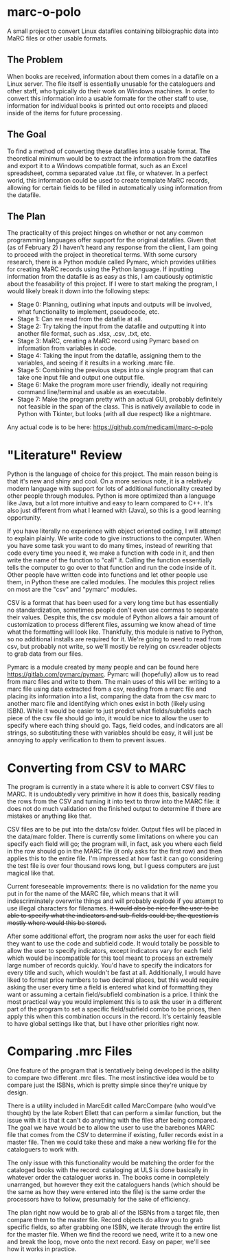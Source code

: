 # marc-o-polo
A small project to convert Linux datafiles containing bilbiographic data into MaRC files or other usable formats.

## The Problem
When books are received, information about them comes in a datafile on a Linux server. The file itself is essentially unusable for the cataloguers and other staff, who typically do their work on Windows machines. In order to convert this information into a usable formate for the other staff to use, information for individual books is printed out onto receipts and placed inside of the items for future processing.

## The Goal
To find a method of converting these datafiles into a usable format. The theoretical minimum would be to extract the information from the datafiles and export it to a Windows compatible format, such as an Excel spreadsheet, comma separated value .txt file, or whatever. In a perfect world, this information could be used to create template MaRC records, allowing for certain fields to be filled in automatically using information from the datafile.

## The Plan
The practicality of this project hinges on whether or not any common programming languages offer support for the original datafiles. Given that (as of February 2) I haven't heard any response from the client, I am going to proceed with the project in theoretical terms. With some cursory research, there is a Python module called Pymarc, which provides utilities for creating MaRC records using the Python language. If inputting information from the datafile is as easy as this, I am cautiously optimistic about the feasability of this project. If I were to start making the program, I would likely break it down into the following steps:

* Stage 0: Planning, outlining what inputs and outputs will be involved, what functionality to implement, pseudocode, etc.
* Stage 1: Can we read from the datafile at all.
* Stage 2: Try taking the input from the datafile and outputting it into another file format, such as .xlsx, .csv, .txt, etc.
* Stage 3: MaRC, creating a MaRC record using Pymarc based on information from variables in code.
* Stage 4: Taking the input from the datafile, assigning them to the variables, and seeing if it results in a working .marc file.
* Stage 5: Combining the previous steps into a single program that can take one input file and output one output file.
* Stage 6: Make the program more user friendly, ideally not requiring command line/terminal and usable as an executable.
* Stage 7: Make the program pretty with an actual GUI, probably definitely not feasible in the span of the class. This is natively available to code in Python with Tkinter, but looks (with all due respect) like a nightmare.

Any actual code is to be here: https://github.com/medicami/marc-o-polo

# "Literature" Review
Python is the language of choice for this project. The main reason being is that it's new and shiny and cool. On a more serious note, it is a relatively modern language with support for lots of additional functionality created by other people through modules. Python is more optimized than a language like Java, but a lot more intuitive and easy to learn compared to C++. It's also just different from what I learned with (Java), so this is a good learning opportunity.

If you have literally no experience with object oriented coding, I will attempt to explain plainly. We write code to give instructions to the computer. When you have some task you want to do many times, instead of rewriting that code every time you need it, we make a function with code in it, and then write the name of the function to "call" it. Calling the function essentially tells the computer to go over to that function and run the code inside of it. Other people have written code into functions and let other people use them, in Python these are called modules. The modules this project relies on most are the "csv" and "pymarc" modules.

CSV is a format that has been used for a very long time but has essentially no standardization, sometimes people don't even use commas to separate their values. Despite this, the csv module of Python allows a fair amount of customization to process different files, assuming we know ahead of time what the formatting will look like. Thankfully, this module is native to Python, so no additional installs are required for it. We're going to need to read from csv, but probably not write, so we'll mostly be relying on csv.reader objects to grab data from our files.

Pymarc is a module created by many people and can be found here https://gitlab.com/pymarc/pymarc. Pymarc will (hopefully) allow us to read from marc files and write to them. The main uses of this will be: writing to a marc file using data extracted from a csv, reading from a marc file and placing its information into a list, comparing the data from the csv marc to another marc file and identifying which ones exist in both (likely using ISBN). While it would be easier to just predict what fields/subfields each piece of the csv file should go into, it would be nice to allow the user to specify where each thing should go. Tags, field codes, and indicators are all strings, so substituting these with variables should be easy, it will just be annoying to apply verification to them to prevent issues.

# Converting from CSV to MARC
The program is currently in a state where it is able to convert CSV files to MARC. It is undoubtedly very primitive in how it does this, basically reading the rows from the CSV and turning it into text to throw into the MARC file: it does not do much validation on the finished output to determine if there are mistakes or anything like that.

CSV files are to be put into the data/csv folder. Output files will be placed in the data/marc folder. There is currently some limitations on where you can specify each field will go; the program will, in fact, ask you where each field in the row should go in the MARC file (it only asks for the first row) and then applies this to the entire file. I'm impressed at how fast it can go considering the test file is over four thousand rows long, but I guess computers are just magical like that.

Current foreseeable improvements: there is no validation for the name you put in for the name of the MARC file, which means that it will indescriminately overwrite things and will probably explode if you attempt to use illegal characters for filenames. ~~It would also be nice for the user to be able to specify what the indicators and sub-fields could be, the question is mostly where would this be stored.~~

After some additional effort, the program now asks the user for each field they want to use the code and subfield code. It would totally be possible to allow the user to specify indicators, except indicators vary for each field which would be incompatible for this tool meant to process an extremely large number of records quickly. You'd have to specify the indicators for every title and such, which wouldn't be fast at all. Additionally, I would have liked to format price numbers to two decimal places, but this would require asking the user every time a field is entered what kind of formatting they want or assuming a certain field/subfield combination is a price. I think the most practical way you would implement this is to ask the user in a different part of the program to set a specific field/subfield combo to be prices, then apply this when this combination occurs in the record. It's certainly feasible to have global settings like that, but I have other priorities right now.

# Comparing .mrc Files
One feature of the program that is tentatively being developed is the ability to compare two different .mrc files. The most instinctive idea would be to compare just the ISBNs, which is pretty simple since they're unique by design.

There is a utility included in MarcEdit called MarcCompare (who would've thought) by the late Robert Ellett that can perform a similar function, but the issue with it is that it can't do anything with the files after being compared. The goal we have would be to allow the user to use the barebones MARC file that comes from the CSV to determine if existing, fuller records exist in a master file. Then we could take these and make a new working file for the cataloguers to work with.

The only issue with this functionality would be matching the order for the cataloged books with the record: cataloging at ULS is done basically in whatever order the cataloguer works in. The books come in completely unarranged, but however they exit the cataloguers hands (which should be the same as how they were entered into the file) is the same order the processors have to follow, presumably for the sake of efficiency.

The plan right now would be to grab all of the ISBNs from a target file, then compare them to the master file. Record objects do allow you to grab specific fields, so after grabbing one ISBN, we iterate through the entire list for the master file. When we find the record we need, write it to a new one and break the loop, move onto the next record. Easy on paper, we'll see how it works in practice.